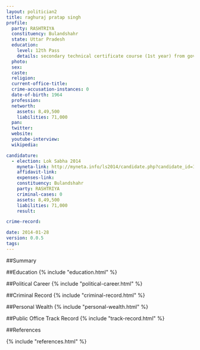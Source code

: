 ```yaml
---
layout: politician2
title: raghuraj pratap singh
profile: 
  party: RASHTRIYA
  constituency: Bulandshahr
  state: Uttar Pradesh
  education: 
    level: 12th Pass
    details: secondary technical certificate course (1st year) from govt. polytechnic  muradabad  up in 1981
  photo: 
  sex: 
  caste: 
  religion: 
  current-office-title: 
  crime-accusation-instances: 0
  date-of-birth: 1964
  profession: 
  networth: 
    assets: 8,49,500
    liabilities: 71,000
  pan: 
  twitter: 
  website: 
  youtube-interview: 
  wikipedia: 

candidature: 
  - election: Lok Sabha 2014
    myneta-link: http://myneta.info/ls2014/candidate.php?candidate_id=1732
    affidavit-link: 
    expenses-link: 
    constituency: Bulandshahr 
    party: RASHTRIYA
    criminal-cases: 0
    assets: 8,49,500
    liabilities: 71,000
    result:  

crime-record: 

date: 2014-01-28
version: 0.0.5
tags: 
---
```

##Summary


##Education
{% include "education.html" %}


##Political Career
{% include "political-career.html" %}


##Criminal Record
{% include "criminal-record.html" %}


##Personal Wealth
{% include "personal-wealth.html" %}


##Public Office Track Record
{% include "track-record.html" %}


##References


{% include "references.html" %}